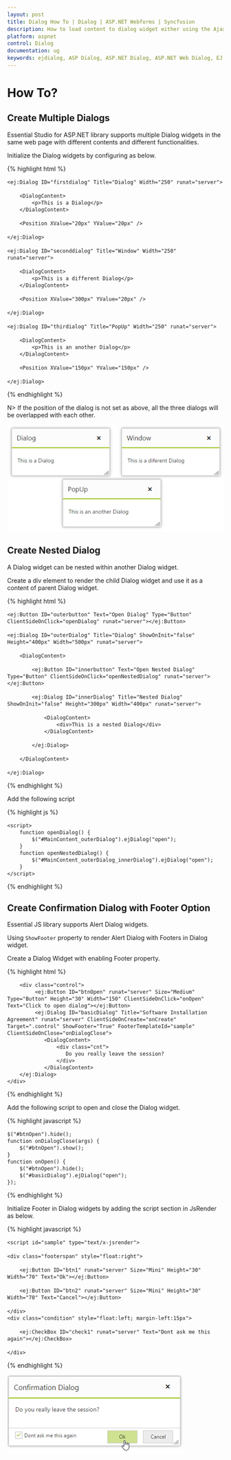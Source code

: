 ```yaml
---
layout: post
title: Dialog How To | Dialog | ASP.NET Webforms | Syncfusion
description: How to load content to dialog widget either using the Ajax, iframe, and Image.
platform: aspnet
control: Dialog
documentation: ug
keywords: ejdialog, ASP Dialog, ASP.NET Dialog, ASP.NET Web Dialog, EJ ASP.NET Dialog, Dialog ui, Web Dialog, ej Dialog, Dialog control
---
```


# How To?

## Create Multiple Dialogs

Essential Studio for ASP.NET library supports multiple Dialog widgets in the same web page with different contents and different functionalities.

Initialize the Dialog widgets by configuring as below.

{% highlight html %}


    <ej:Dialog ID="firstdialog" Title="Dialog" Width="250" runat="server">

        <DialogContent>
            <p>This is a Dialog</p>
        </DialogContent>

        <Position XValue="20px" YValue="20px" />

    </ej:Dialog>

    <ej:Dialog ID="seconddialog" Title="Window" Width="250" runat="server">

        <DialogContent>
            <p>This is a different Dialog</p>
        </DialogContent>

        <Position XValue="300px" YValue="20px" />

    </ej:Dialog>

    <ej:Dialog ID="thirdialog" Title="PopUp" Width="250" runat="server">

        <DialogContent>
            <p>This is an another Dialog</p>
        </DialogContent>

        <Position XValue="150px" YValue="150px" />

    </ej:Dialog>



{% endhighlight %}



N> If the position of the dialog is not set as above, all the three dialogs will be overlapped with each other.

![Create Multiple Dialogs](how-to_images\create-multiple-dialogs_img1.png)



## Create Nested Dialog

A Dialog widget can be nested within another Dialog widget.

Create a div element to render the child Dialog widget and use it as a content of parent Dialog widget.

{% highlight html %}


    <ej:Button ID="outerbutton" Text="Open Dialog" Type="Button" ClientSideOnClick="openDialog" runat="server"></ej:Button>

    <ej:Dialog ID="outerDialog" Title="Dialog" ShowOnInit="false" Height="400px" Width="500px" runat="server">

        <DialogContent>

            <ej:Button ID="innerbutton" Text="Open Nested Dialog" Type="Button" ClientSideOnClick="openNestedDialog" runat="server"></ej:Button>

            <ej:Dialog ID="innerDialog" Title="Nested Dialog" ShowOnInit="false" Height="300px" Width="400px" runat="server">

                <DialogContent>
                    <div>This is a nested Dialog</div>
                </DialogContent>

            </ej:Dialog>

        </DialogContent>

    </ej:Dialog>



{% endhighlight %}

Add the following script

{% highlight js %}


    <script>
        function openDialog() {
            $("#MainContent_outerDialog").ejDialog("open");
        }
        function openNestedDialog() {
            $("#MainContent_outerDialog_innerDialog").ejDialog("open");
        }
    </script>



{% endhighlight %}

## Create Confirmation Dialog with Footer Option

Essential JS library supports Alert Dialog widgets.

Using `ShowFooter` property to render Alert Dialog with Footers in Dialog widget.

Create a Dialog Widget with enabling Footer property.

{% highlight html %}

        <div class="control">    
             <ej:Button ID="btnOpen" runat="server" Size="Medium" Type="Button" Height="30" Width="150" ClientSideOnClick="onOpen" Text="Click to open dialog"></ej:Button> 
             <ej:Dialog ID="basicDialog" Title="Software Installation Agreement" runat="server" ClientSideOnCreate="onCreate" Target=".control" ShowFooter="True" FooterTemplateId="sample" ClientSideOnClose="onDialogClose">
                <DialogContent>
                    <div class="cnt">
                       Do you really leave the session?                                
                    </div>
                </DialogContent>
        </ej:Dialog>
    </div>
	
{% endhighlight %}

Add the following script to open and close the Dialog widget.

{% highlight javascript %}

    $("#btnOpen").hide();
    function onDialogClose(args) {
        $("#btnOpen").show();
    }
    function onOpen() {
        $("#btnOpen").hide();
        $("#basicDialog").ejDialog("open");
	});

{% endhighlight %}

Initialize Footer in Dialog widgets by adding the script section in JsRender as below.

{% highlight javascript %}

    <script id="sample" type="text/x-jsrender">

	<div class="footerspan" style="float:right">
	
        <ej:Button ID="btn1" runat="server" Size="Mini" Height="30" Width="70" Text="Ok"></ej:Button>
		  
        <ej:Button ID="btn2" runat="server" Size="Mini" Height="30" Width="70" Text="Cancel"></ej:Button>
		  
    </div>
    <div class="condition" style="float:left; margin-left:15px">
  
        <ej:CheckBox ID="check1" runat="server" Text="Dont ask me this again"></ej:CheckBox>
  
    </div>
 
{% endhighlight %}

![Create Alert Dialog](how-to_images\dialog-footer1.png)



